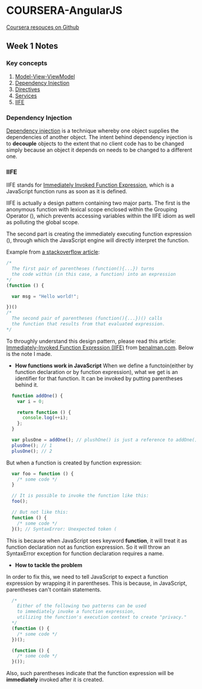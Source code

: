 # COURSERA-AngularJS
[Coursera resouces on Github](https://github.com/jhu-ep-coursera/fullstack-course5)

## Week 1 Notes
### Key concepts

  1. [Model-View-ViewModel](#mvvm)
  1. [Dependency Injection](#dependency-injection)
  1. [Directives](#directives)
  1. [Services](#services)
  1. [IIFE](#iife)

### Dependency Injection
  <a name="dependency-injection"></a><a name="Dependency Injection"></a>
  [Dependency injection](#dependency-injection) is a technique whereby one object supplies the dependencies of another object. The intent behind dependency injection is to **decouple** objects to the extent that no client code has to be changed simply because an object it depends on needs to be changed to a different one.

### IIFE
  IIFE stands for [Immediately Invoked Function Expression](https://developer.mozilla.org/en-US/docs/Glossary/IIFE), which is a JavaScript function runs as soon as it is defined.

  IIFE is actually a design pattern containing two major parts. The first is the anonymous function with lexical scope enclosed within the Grouping Operator (), which prevents accessing variables within the IIFE idiom as well as polluting the global scope.

  The second part is creating the immediately executing function expression (), through which the JavaScript engine will directly interpret the function.

  Example from [a stackoverflow article](https://stackoverflow.com/questions/8228281/what-is-the-function-construct-in-javascript):

  ```javascript
  /*
    The first pair of parentheses (function(){...}) turns
    the code within (in this case, a function) into an expression
  */
  (function () {

    var msg = "Hello world!";

  })()
  /*
    The second pair of parentheses (function(){...})() calls
    the function that results from that evaluated expression.
  */
  ```

  To throughly understand this design pattern, please read this article: [Immediately-Invoked Function Expression (IIFE)](http://benalman.com/news/2010/11/immediately-invoked-function-expression/) from [benalman.com](http://benalman.com/). Below is the note I made.

  - **How functions work in JavaScript**
  When we define a functoin(either by function declaration or by function expression), what we get is an identifier for that function. It can be invoked by putting parentheses behind it.

  ```javascript
    function addOne() {
      var i = 0;

      return function () {
        console.log(++i);
      };
    }

    var plusOne = addOne(); // plushOne() is just a reference to addOne(), i's value is within its own scope
    plusOne(); // 1
    plusOne(); // 2

  ```
  But when a function is created by function expression:

  ```javascript
    var foo = function () {
      /* some code */
    }

    // It is possible to invoke the function like this:
    foo();

    // But not like this:
    function () {
      /* some code */
    }(); // SyntaxError: Unexpected token (
  ```

  This is because when JavaScript sees keyword **function**, it will treat it as function declaration not as function expression. So it will throw an SyntaxError exception for function declaration requires a name.

  - **How to tackle the problem**

  In order to fix this, we need to tell JavaScript to expect a function expression by wrapping it in parentheses. This is because, in JavaScript, parentheses can't contain statements.

  ```javascript
    /*
      Either of the following two patterns can be used
      to immediately invoke a function expression,
      utilizing the function's execution context to create "privacy."
    */
    (function () {
      /* some code */
    })();

    (function () {
      /* some code */
    }());

  ```
  Also, such parentheses indicate that the function expression will be **immediately** invoked after it is created.
